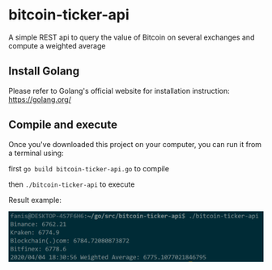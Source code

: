 # bitcoin-ticker-api
A simple REST api to query the value of Bitcoin on several exchanges and compute a weighted average

## Install Golang

Please refer to Golang's official website for installation instruction: https://golang.org/

## Compile and execute

Once you've downloaded this project on your computer, you can run it from a terminal using:

first `go build bitcoin-ticker-api.go` to compile

then `./bitcoin-ticker-api` to execute

Result example:

![Example](https://github.com/kryptosphere-students/bitcoin-ticker-api/blob/master/capture_bitcoin_ticker.PNG)

